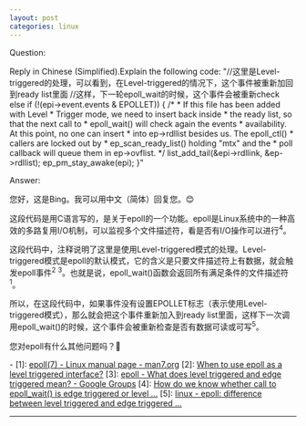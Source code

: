 ```yaml
---
layout: post
categories: linux
---
```

Question:

Reply in Chinese (Simplified).Explain the following code:
"//这里是Level-triggered的处理，可以看到，在Level-triggered的情况下，这个事件被重新加回到ready list里面
//这样，下一轮epoll_wait的时候，这个事件会被重新check
else if (!(epi->event.events & EPOLLET)) {
    /*
     * If this file has been added with Level
     * Trigger mode, we need to insert back inside
     * the ready list, so that the next call to
     * epoll_wait() will check again the events
     * availability. At this point, no one can insert
     * into ep->rdllist besides us. The epoll_ctl()
     * callers are locked out by
     * ep_scan_ready_list() holding "mtx" and the
     * poll callback will queue them in ep->ovflist.
     */
    list_add_tail(&epi->rdllink, &ep->rdllist);
    ep_pm_stay_awake(epi);
}"

Answer:

您好，这是Bing。我可以用中文（简体）回复您。😊

这段代码是用C语言写的，是关于epoll的一个功能。epoll是Linux系统中的一种高效的多路复用I/O机制，可以监视多个文件描述符，看是否有I/O操作可以进行<sup>4</sup>。

这段代码中，注释说明了这里是使用Level-triggered模式的处理。Level-triggered模式是epoll的默认模式，它的含义是只要文件描述符上有数据，就会触发epoll事件<sup>2</sup> <sup>3</sup>。也就是说，epoll_wait()函数会返回所有满足条件的文件描述符<sup>1</sup>。

所以，在这段代码中，如果事件没有设置EPOLLET标志（表示使用Level-triggered模式），那么就会把这个事件重新加入到ready list里面，这样下一次调用epoll_wait()的时候，这个事件会被重新检查是否有数据可读或可写<sup>5</sup>。

您对epoll有什么其他问题吗？🤔

\-
\[1]: [epoll(7) - Linux manual page - man7.org](https://man7.org/linux/man-pages/man7/epoll.7.html)
\[2]: [When to use epoll as a level triggered interface?](https://itexpertly.com/when-to-use-epoll-as-a-level-triggered-interface/)
\[3]: [epoll - What does level triggered and edge triggered mean? - Google Groups](https://groups.google.com/g/comp.unix.programmer/c/g0fp00DvznE)
\[4]: [How do we know whether call to epoll_wait() is edge triggered or level ...](https://stackoverflow.com/questions/24400941/how-do-we-know-whether-call-to-epoll-wait-is-edge-triggered-or-level-triggered)
\[5]: [linux - epoll: difference between level triggered and edge triggered ...](https://stackoverflow.com/questions/46621209/epoll-difference-between-level-triggered-and-edge-triggered-when-epolloneshot-s)

<hr/>

